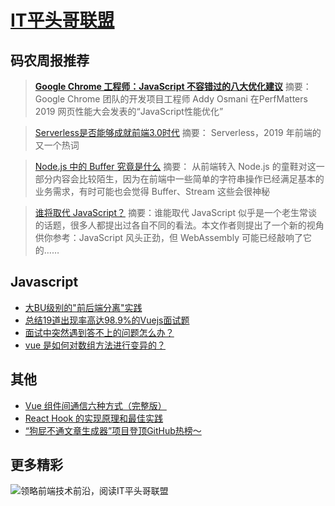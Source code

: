 
# [IT平头哥联盟](https://susouth.com/ "@IT·平头哥联盟，码农书籍，苏南的专栏")
码农周报推荐
-------

>  [**Google Chrome 工程师：JavaScript 不容错过的八大优化建议**](https://mp.weixin.qq.com/s/-1DsfRdNB951uxW5ahfgdw)
> 摘要：Google Chrome 团队的开发项目工程师 Addy Osmani 在PerfMatters 2019 网页性能大会发表的“JavaScript性能优化”

>  [Serverless是否能够成就前端3.0时代](https://mp.weixin.qq.com/s/U4ihBOr4m0rUEjQwqXu9RA)
> 摘要： Serverless，2019 年前端的又一个热词

>  [Node.js 中的 Buffer 究竟是什么](https://juejin.im/post/5d3a3b8ff265da1b8d166323)
> 摘要： 从前端转入 Node.js 的童鞋对这一部分内容会比较陌生，因为在前端中一些简单的字符串操作已经满足基本的业务需求，有时可能也会觉得 Buffer、Stream 这些会很神秘

>  [谁将取代 JavaScript？](https://www.javascriptc.com/2981.html)
> 摘要：谁能取代 JavaScript 似乎是一个老生常谈的话题，很多人都提出过各自不同的看法。本文作者则提出了一个新的视角供你参考：JavaScript 风头正劲，但 WebAssembly 可能已经敲响了它的……


Javascript
-------
+ [大BU级别的"前后端分离"实践](https://segmentfault.com/a/1190000020047069)
+ [总结19道出现率高达98.9%的Vuejs面试题](https://mp.weixin.qq.com/s/DcVE0IdDOv0AEZUQ-hyrAg)
+ [面试中突然遇到答不上的问题怎么办？](https://mp.weixin.qq.com/s/-SIx2QTgJn2Ght7cZ49YjA)
+ [vue 是如何对数组方法进行变异的？](https://www.javascriptc.com/interview-tips/zh_cn/vue/vue-array-variation/)

其他
-------

+ [Vue 组件间通信六种方式（完整版）](https://www.javascriptc.com/2843.html)
+ [React Hook 的实现原理和最佳实践](https://zhuanlan.zhihu.com/p/75146261)
+ [“狗屁不通文章生成器”项目登顶GitHub热榜～](https://mp.weixin.qq.com/s/DxsFzHWzDSzPXQ8wzwUAsQ)

更多精彩
-------

![领略前端技术前沿，阅读IT平头哥联盟](https://user-images.githubusercontent.com/18324563/70633966-608b2980-1c6c-11ea-8123-34f1fd13484e.png)





